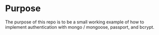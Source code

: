 # Purpose

The purpose of this repo is to be a small working example of how to implement authentication with mongo / mongoose, passport, and bcrypt.
